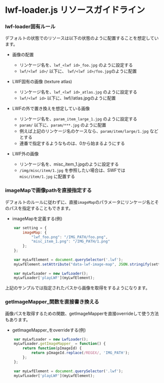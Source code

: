 lwf-loader.js リソースガイドライン
===============================

### lwf-loader固有ルール

デフォルトの状態でのリソースは以下の状態のように配置することを想定しています。

* 画像の配置
    * リンケージ名を、`lwf_<lwf id>_foo.jpg` のように設定する
    * `lwf/<lwf id>/` 以下に、 `lwf/<lwf id>/foo.jpg`のように配置

* LWF固有の画像 (texture atlas)
    * リンケージ名を、`lwf_<lwf id>_atlas.jpg` のように設定する
    * `lwf/<lwf id>` 以下に、lwf/<lwf id>/atlas.jpgのように配置

* LWFの外で置き換えを想定している画像
    * リンケージ名を、`param_item_large_1.jpg` のように設定する
    * `param/` 以下に、`param/***.jpg` のように配置
    * 例えば上記のリンケージ名のケースなら、`param/item/large/1.jpg` などとする
    * 連番で指定するようなものは、0から始まるようにする

* LWF外の画像
    * リンケージ名を、misc_item_1.jpgのように設定する
    * `/img/misc/item/1.jpg` を参照したい場合は、SWFでは `misc/item/1.jpg` に配置する


### imageMapで画像pathを直接指定する

デフォルトのルールに従わずに、直接`imageMap`のパラメータにリンケージ名とそのパスを指定することもできます。

* imageMapを定義する(例)

```javascript
    var setting = {
        imageMap: {
            "lwf_foo.png": "/IMG_PATH/foo.png",
            "misc_item_1.png": "/IMG_PATH/1.png"
        };
    };
    
    var myLwfElement = document.querySelector('.lwf');
    myLwfElement.setAttribute("data-lwf-image-map", JSON.stringify(setting.imageMap));
    
    var myLwfLoader = new LwfLoader();    
    myLwfLoader['playLWF'](myLwfElement);
```

上記のサンプルでは指定されたパスから画像を取得をするようになります。


### getImageMapper_関数を直接書き換える

画像パスを取得するための関数、getImageMapperを直接overrideして使う方法もあります。

* getImageMapper_をoverrideする(例)

```javascript
    var myLwfLoader = new LwfLoader();
    myLwfLoader.getImageMapper_ = function() {
        return function(pImageId) {
            return pImageId.replace(/REGEX/, 'IMG_PATH');
        };
    };
    
    var myLwfElement = document.querySelector('.lwf');
    myLwfLoader['playLWF'](myLwfElement);
```
